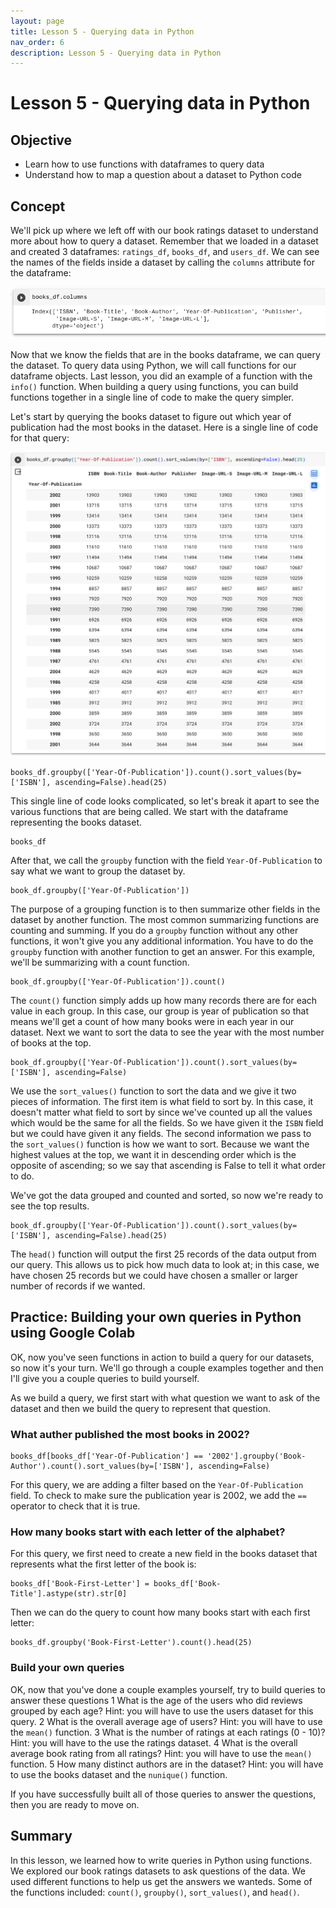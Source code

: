 ```yaml
---
layout: page
title: Lesson 5 - Querying data in Python
nav_order: 6
description: Lesson 5 - Querying data in Python
---
```

# Lesson 5 - Querying data in Python

## Objective

- Learn how to use functions with dataframes to query data
- Understand how to map a question about a dataset to Python code

## Concept

We'll pick up where we left off with our book ratings dataset to understand more about how to query a dataset.  Remember that we loaded in a dataset and created 3 dataframes: `ratings_df`, `books_df`, and `users_df`.  We can see the names of the fields inside a dataset by calling the `columns` attribute for the dataframe:

![image](images/05-books_df_columns.png)

Now that we know the fields that are in the books dataframe, we can query the dataset.  To query data using Python, we will call functions for our dataframe objects.  Last lesson, you did an example of a function with the `info()` function.  When building a query using functions, you can build functions together in a single line of code to make the query simpler.  

Let's start by querying the books dataset to figure out which year of publication had the most books in the dataset.  Here is a single line of code for that query:

![image](images/05-books_group_year.png)

```
books_df.groupby(['Year-Of-Publication']).count().sort_values(by=['ISBN'], ascending=False).head(25)
```

This single line of code looks complicated, so let's break it apart to see the various functions that are being called.  We start with the dataframe representing the books dataset.
```
books_df
```
After that, we call the `groupby` function with the field `Year-Of-Publication` to say what we want to group the dataset by.  
```
book_df.groupby(['Year-Of-Publication'])
```
The purpose of a grouping function is to then summarize other fields in the dataset by another function.  The most common summarizing functions are counting and summing.  If you do a `groupby` function without any other functions, it won't give you any additional information.  You have to do the `groupby` function with another function to get an answer.  For this example, we'll be summarizing with a count function.
```
book_df.groupby(['Year-Of-Publication']).count()
```
The `count()` function simply adds up how many records there are for each value in each group.  In this case, our group is year of publication so that means we'll get a count of how many books were in each year in our dataset.  Next we want to sort the data to see the year with the most number of books at the top.
```
book_df.groupby(['Year-Of-Publication']).count().sort_values(by=['ISBN'], ascending=False)
```
We use the `sort_values()` function to sort the data and we give it two pieces of information.  The first item is what field to sort by.  In this case, it doesn't matter what field to sort by since we've counted up all the values which would be the same for all the fields.  So we have given it the `ISBN` field but we could have given it any fields.  The second information we pass to the `sort_values()` function is how we want to sort.  Because we want the highest values at the top, we want it in descending order which is the opposite of ascending; so we say that ascending is False to tell it what order to do.

We've got the data grouped and counted and sorted, so now we're ready to see the top results.
```
book_df.groupby(['Year-Of-Publication']).count().sort_values(by=['ISBN'], ascending=False).head(25)
```
The `head()` function will output the first 25 records of the data output from our query.  This allows us to pick how much data to look at; in this case, we have chosen 25 records but we could have chosen a smaller or larger number of records if we wanted.

## Practice: Building your own queries in Python using Google Colab

OK, now you've seen functions in action to build a query for our datasets, so now it's your turn.  We'll go through a couple examples together and then I'll give you a couple queries to build yourself.  

As we build a query, we first start with what question we want to ask of the dataset and then we build the query to represent that question.

### What auther published the most books in 2002? 
```
books_df[books_df['Year-Of-Publication'] == '2002'].groupby('Book-Author').count().sort_values(by=['ISBN'], ascending=False)
```

For this query, we are adding a filter based on the `Year-Of-Publication` field.  To check to make sure the publication year is 2002, we add the `==` operator to check that it is true.  

### How many books start with each letter of the alphabet?

For this query, we first need to create a new field in the books dataset that represents what the first letter of the book is:
```
books_df['Book-First-Letter'] = books_df['Book-Title'].astype(str).str[0]
```
Then we can do the query to count how many books start with each first letter:
```
books_df.groupby('Book-First-Letter').count().head(25)
```

### Build your own queries

OK, now that you've done a couple examples yourself, try to build queries to answer these questions
1 What is the age of the users who did reviews grouped by each age?  Hint: you will have to use the users dataset for this query.
2 What is the overall average age of users?  Hint: you will have to use the `mean()` function.
3 What is the number of ratings at each ratings (0 - 10)?  Hint: you will have to the use the ratings dataset.
4 What is the overall average book rating from all ratings?  Hint: you will have to use the `mean()` function.
5 How many distinct authors are in the dataset?  Hint: you will have to use the books dataset and the `nunique()` function.

If you have successfully built all of those queries to answer the questions, then you are ready to move on.

## Summary
In this lesson, we learned how to write queries in Python using functions.  We explored our book ratings datasets to ask questions of the data.  We used different functions to help us get the answers we wanteds.  Some of the functions included: `count()`, `groupby()`, `sort_values()`, and `head()`.

